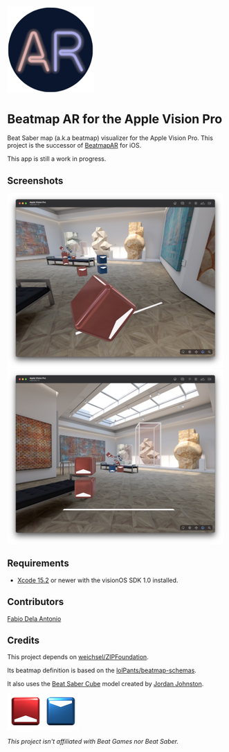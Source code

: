 <img src="Images/icon.png" width="200" />

# Beatmap AR for the Apple Vision Pro

Beat Saber map (a.k.a beatmap) visualizer for the Apple Vision Pro. This project is the successor of [BeatmapAR](https://github.com/fabio914/BeatmapAR) for iOS.

This app is still a work in progress.

## Screenshots

<img src="Images/screenshot1.jpg" width="500" />

<img src="Images/screenshot2.jpg" width="500" />

## Requirements

- [Xcode 15.2](https://developer.apple.com/xcode/) or newer with the visionOS SDK 1.0 installed.

## Contributors

[Fabio Dela Antonio](http://github.com/fabio914)

## Credits

This project depends on [weichsel/ZIPFoundation](https://github.com/weichsel/ZIPFoundation).

Its beatmap definition is based on the [lolPants/beatmap-schemas](https://github.com/lolPants/beatmap-schemas).

It also uses the [Beat Saber Cube](https://www.thingiverse.com/thing:3387776) model created by [Jordan Johnston](https://www.thingiverse.com/Godsblade/about).

![Blocks](Images/blocks.png)

*This project isn't affiliated with Beat Games nor Beat Saber.*

